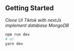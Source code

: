 
## Getting Started

_Clone UI Tiktok with nextJs_ <br>
_implement database MongoDB_

```bash
npm run dev
# or
yarn dev
```